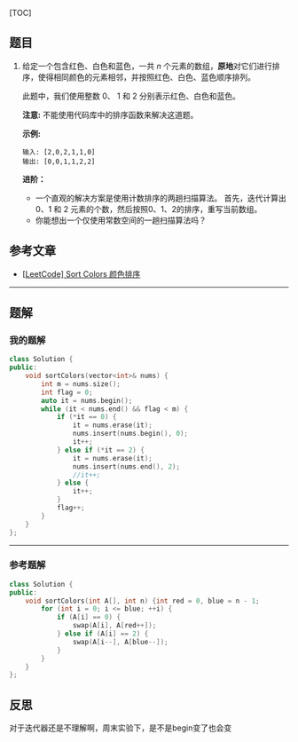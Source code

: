 [TOC]
## 题目
1. 给定一个包含红色、白色和蓝色，一共 *n* 个元素的数组，**原地**对它们进行排序，使得相同颜色的元素相邻，并按照红色、白色、蓝色顺序排列。

   此题中，我们使用整数 0、 1 和 2 分别表示红色、白色和蓝色。

   **注意:**
不能使用代码库中的排序函数来解决这道题。
   
   **示例:**
   
   ```
   输入: [2,0,2,1,1,0]
   输出: [0,0,1,1,2,2]
   ```
   
   **进阶：**
   
   - 一个直观的解决方案是使用计数排序的两趟扫描算法。
     首先，迭代计算出0、1 和 2 元素的个数，然后按照0、1、2的排序，重写当前数组。
   - 你能想出一个仅使用常数空间的一趟扫描算法吗？
   
## 参考文章


- [[LeetCode\] Sort Colors 颜色排序](https://www.cnblogs.com/grandyang/p/4341243.html)

***
## 题解

### 我的题解

```c++
class Solution {
public:
    void sortColors(vector<int>& nums) {
        int m = nums.size();
        int flag = 0;
        auto it = nums.begin();
        while (it < nums.end() && flag < m) {
            if (*it == 0) {
                it = nums.erase(it);
                nums.insert(nums.begin(), 0);
                it++;
            } else if (*it == 2) {
                it = nums.erase(it);
                nums.insert(nums.end(), 2);
                //it++;
            } else {
                it++;
            }
            flag++;
        }
    }
};
```

***
### 参考题解
```c++
class Solution {
public:
    void sortColors(int A[], int n) {int red = 0, blue = n - 1;
        for (int i = 0; i <= blue; ++i) {
            if (A[i] == 0) {
                swap(A[i], A[red++]);
            } else if (A[i] == 2) {
                swap(A[i--], A[blue--]);
            } 
        }
    }
};
```
## 反思

对于迭代器还是不理解啊，周末实验下，是不是begin变了也会变

